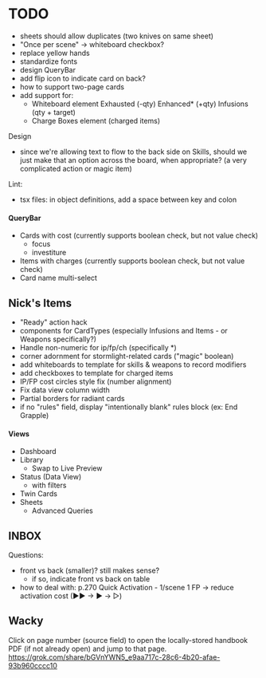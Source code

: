 # TODO

- sheets should allow duplicates (two knives on same sheet)
- "Once per scene"  ->  whiteboard checkbox?
- replace yellow hands
- standardize fonts
- design QueryBar
- add flip icon to indicate card on back?
- how to support two-page cards
- add support for:
    - Whiteboard element
            Exhausted (-qty)
            Enhanced* (+qty)
            Infusions (qty + target)
    - Charge Boxes element  (charged items)

Design
- since we're allowing text to flow to the back side on Skills, should we just make that an option across the board, when appropriate?  (a very complicated action or magic item)

Lint:
- tsx files: in object definitions, add a space between key and colon

#### QueryBar

 - Cards with cost (currently supports boolean check, but not value check)
   - focus
   - investiture
 - Items with charges (currently supports boolean check, but not value check)
 - Card name multi-select


## Nick's Items
 
 - "Ready" action hack
 - components for CardTypes (especially Infusions and Items - or Weapons specifically?)
 - Handle non-numeric for ip/fp/ch (specifically *)
 - corner adornment for stormlight-related cards ("magic" boolean)
 - add whiteboards to template for skills & weapons to record modifiers
 - add checkboxes to template for charged items
 - IP/FP cost circles style fix (number alignment)
 - Fix data view column width
 - Partial borders for radiant cards
 - if no "rules" field, display "intentionally blank" rules block (ex: End Grapple)

#### Views
 
 - Dashboard
 - Library
   - Swap to Live Preview
 - Status (Data View)
   - with filters
 - Twin Cards
 - Sheets
   - Advanced Queries


## INBOX

Questions:
  - front vs back (smaller)?  still makes sense?
      - if so, indicate front vs back on table
  - how to deal with:
        p.270 Quick Activation - 1/scene 1 FP -> reduce activation cost (▶▶ -> ▶ -> ▷)


## Wacky

Click on page number (source field) to open the locally-stored handbook PDF (if not already open) and jump to that page.
https://grok.com/share/bGVnYWN5_e9aa717c-28c6-4b20-afae-93b960cccc10

